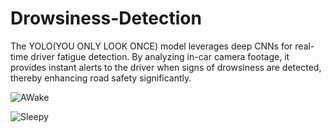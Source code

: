 # Drowsiness-Detection
The YOLO(YOU ONLY LOOK ONCE) model leverages deep CNNs for real-time driver fatigue detection. By analyzing in-car camera footage, it provides instant alerts to the driver when signs of drowsiness are detected, thereby enhancing road safety significantly.

![AWake](https://github.com/Chetan696/Drowsiness-Detection/assets/127730670/773a1d03-aa37-4ba0-9172-cca7b044615f)

![Sleepy](https://github.com/Chetan696/Drowsiness-Detection/assets/127730670/e6876372-65a9-457f-ba67-db05a9ea6c75)
